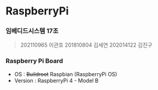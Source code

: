 # RaspberryPi

### 임베디드시스템 17조
> 202110965 이관호
> 201810804 김세연
> 202014122 김진구

### Raspberry Pi Board
* OS : ~~Buildroot~~ Raspbian (RaspberryPi OS)
* Version : RaspberryPi 4 - Model B
